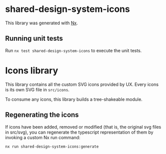 # shared-design-system-icons

This library was generated with [Nx](https://nx.dev).

## Running unit tests

Run `nx test shared-design-system-icons` to execute the unit tests.

# Icons library

This library contains all the custom SVG icons provided by UX. Every icons is its own SVG file in `src/icons`.

To consume any icons, this library builds a tree-shakeable module.

## Regenerating the icons

If icons have been added, removed or modified (that is, the original svg files in src/svg), you can regenerate the typescript representation of them by invoking a custom Nx run command:

```shell script
nx run shared-design-system-icons:generate
```
